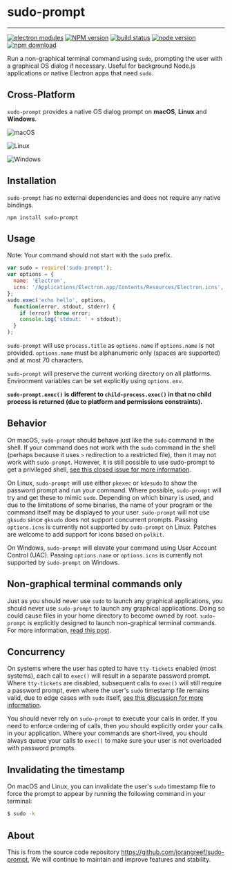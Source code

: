 # sudo-prompt

---

[![electron modules][electron-modules-image]][electron-modules-url]
[![NPM version][npm-image]][npm-url]
[![build status][build-image]][build-url]
[![node version][node-image]][node-url]
[![npm download][download-image]][download-url]

[electron-modules-image]: https://img.shields.io/badge/electron-modules-blue.svg
[electron-modules-url]: https://github.com/electron-modules/electron-modules
[npm-image]: https://img.shields.io/npm/v/sudo-prompt-alt.svg
[npm-url]: https://npmjs.org/package/sudo-prompt-alt
[build-image]: https://img.shields.io/appveyor/build/electron-modules/sudo-prompt-alt.svg?logo=appveyor
[build-url]: https://ci.appveyor.com/project/electron-modules/sudo-prompt-alt
[node-image]: https://img.shields.io/badge/node.js-%3E=_12-green.svg
[node-url]: http://nodejs.org/download/
[download-image]: https://img.shields.io/npm/dm/sudo-prompt-alt.svg
[download-url]: https://npmjs.org/package/sudo-prompt-alt

Run a non-graphical terminal command using `sudo`, prompting the user with a graphical OS dialog if necessary. Useful for background Node.js applications or native Electron apps that need `sudo`.

## Cross-Platform

`sudo-prompt` provides a native OS dialog prompt on **macOS**, **Linux** and **Windows**.

![macOS](https://raw.githubusercontent.com/jorangreef/sudo-prompt/master/macos.png)

![Linux](https://raw.githubusercontent.com/jorangreef/sudo-prompt/master/linux.png)

![Windows](https://raw.githubusercontent.com/jorangreef/sudo-prompt/master/windows.png)

## Installation

`sudo-prompt` has no external dependencies and does not require any native bindings.
```
npm install sudo-prompt
```

## Usage

Note: Your command should not start with the `sudo` prefix.

```javascript
var sudo = require('sudo-prompt');
var options = {
  name: 'Electron',
  icns: '/Applications/Electron.app/Contents/Resources/Electron.icns', // (optional)
};
sudo.exec('echo hello', options,
  function(error, stdout, stderr) {
    if (error) throw error;
    console.log('stdout: ' + stdout);
  }
);
```

`sudo-prompt` will use `process.title` as `options.name` if `options.name` is not provided. `options.name` must be alphanumeric only (spaces are supported) and at most 70 characters.

`sudo-prompt` will preserve the current working directory on all platforms. Environment variables can be set explicitly using `options.env`.

**`sudo-prompt.exec()` is different to `child-process.exec()` in that no child process is returned (due to platform and permissions constraints).**

## Behavior

On macOS, `sudo-prompt` should behave just like the `sudo` command in the shell. If your command does not work with the `sudo` command in the shell (perhaps because it uses `>` redirection to a restricted file), then it may not work with `sudo-prompt`. However, it is still possible to use sudo-prompt to get a privileged shell, [see this closed issue for more information](https://github.com/jorangreef/sudo-prompt/issues/1).

On Linux, `sudo-prompt` will use either `pkexec` or `kdesudo` to show the password prompt and run your command. Where possible, `sudo-prompt` will try and get these to mimic `sudo`. Depending on which binary is used, and due to the limitations of some binaries, the name of your program or the command itself may be displayed to your user. `sudo-prompt` will not use `gksudo` since `gksudo` does not support concurrent prompts. Passing `options.icns` is currently not supported by `sudo-prompt` on Linux. Patches are welcome to add support for icons based on `polkit`.

On Windows, `sudo-prompt` will elevate your command using User Account Control (UAC). Passing `options.name` or `options.icns` is currently not supported by `sudo-prompt` on Windows.

## Non-graphical terminal commands only

Just as you should never use `sudo` to launch any graphical applications, you should never use `sudo-prompt` to launch any graphical applications. Doing so could cause files in your home directory to become owned by root. `sudo-prompt` is explicitly designed to launch non-graphical terminal commands. For more information, [read this post](http://www.psychocats.net/ubuntu/graphicalsudo).

## Concurrency

On systems where the user has opted to have `tty-tickets` enabled (most systems), each call to `exec()` will result in a separate password prompt. Where `tty-tickets` are disabled, subsequent calls to `exec()` will still require a password prompt, even where the user's `sudo` timestamp file remains valid, due to edge cases with `sudo` itself, [see this discussion for more information](https://github.com/jorangreef/sudo-prompt/pull/76).

You should never rely on `sudo-prompt` to execute your calls in order. If you need to enforce ordering of calls, then you should explicitly order your calls in your application. Where your commands are short-lived, you should always queue your calls to `exec()` to make sure your user is not overloaded with password prompts.

## Invalidating the timestamp

On macOS and Linux, you can invalidate the user's `sudo` timestamp file to force the prompt to appear by running the following command in your terminal:

```sh
$ sudo -k
```

## About

This is from the source code repository https://github.com/jorangreef/sudo-prompt, We will continue to maintain and improve features and stability.

